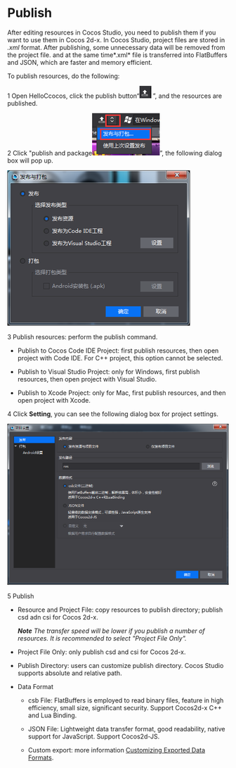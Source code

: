 # Publish

After editing resources in Cocos Studio, you need to publish them if you want to use them in Cocos 2d-x. In Cocos Studio, project files are stored in *.xml* format. After publishing, some unnecessary data will be removed from the project file. 
and at the same time*.xml* file is transferred into FlatBuffers and JSON, which are faster and memory efficient. 

To publish resources, do the following: 

1 Open HelloCcocos, click the publish button“![image](res/image0001.png) ”, and the resources are published. 

2 Click "publish and package![image](res/image0002.png)”, the following dialog box will pop up. 

![image](res/image0003.png)

3 Publish resources: perform the publish command. 

- Publish to Cocos Code IDE Project: first publish resources, then open project with Code IDE. For C++ project, this option cannot be selected. 

- Publish to Visual Studio Project: only for Windows, first publish resources, then open project with Visual Studio. 

- Publish to Xcode Project: only for Mac, first publish resources, and then open project with Xcode. 

4 Click **Setting**, you can see the following dialog box for project settings.  

![image](res/image0004.png)
 
5 Publish

- Resource and Project File: copy resources to publish directory; publish csd adn csi for Cocos 2d-x.  

    ***Note** The transfer speed will be lower if you publish a number of resources. It is recommended to select "Project File Only".* 

- Project File Only: only publish csd and csi for Cocos 2d-x. 

- Publish Directory: users can customize publish directory. Cocos Studio supports absolute and relative path. 

- Data Format

    - csb File: FlatBuffers is employed to read binary files, feature in high efficiency, small size, significant security. Support Cocos2d-x C++ and Lua Binding. 

    - JSON File: Lightweight data transfer format, good readability, native support for JavaScript. Support Cocos2d-JS.

    - Custom export: more information [Customizing Exported Data Formats](../../chapter3/Extend/CustomExport/en.md). 






